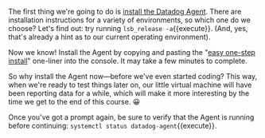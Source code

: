 The first thing we're going to do is [install the Datadog Agent](https://app.datadoghq.com/account/settings#agent). There are installation instructions for a variety of environments, so which one do we choose? Let's find out: try running `lsb_release -a`{{execute}}. (And, yes, that's already a hint as to our current operating environment).

Now we know! Install the Agent by copying and pasting the "[easy one-step install](https://app.datadoghq.com/account/settings#agent/ubuntu)" one-liner into the console. It may take a few minutes to complete.

So why install the Agent now—before we've even started coding? This way, when we're ready to test things later on, our little virtual machine will have been reporting data for a while, which will make it more interesting by the time we get to the end of this course. 😀

Once you've got a prompt again, be sure to verify that the Agent is running before continuing: `systemctl status datadog-agent`{{execute}}.
